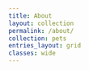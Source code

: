 ```yaml
---
title: About
layout: collection
permalink: /about/
collection: pets
entries_layout: grid
classes: wide
---
```

